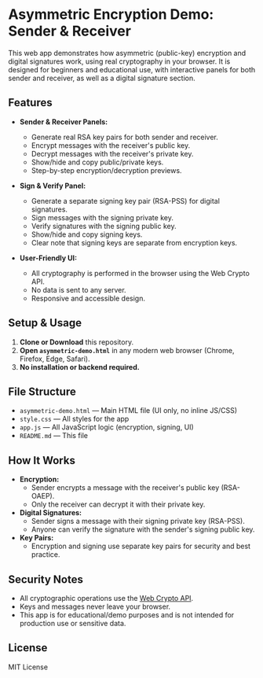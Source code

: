 # Asymmetric Encryption Demo: Sender & Receiver

This web app demonstrates how asymmetric (public-key) encryption and digital signatures work, using real cryptography in your browser. It is designed for beginners and educational use, with interactive panels for both sender and receiver, as well as a digital signature section.

## Features

- **Sender & Receiver Panels:**
  - Generate real RSA key pairs for both sender and receiver.
  - Encrypt messages with the receiver's public key.
  - Decrypt messages with the receiver's private key.
  - Show/hide and copy public/private keys.
  - Step-by-step encryption/decryption previews.

- **Sign & Verify Panel:**
  - Generate a separate signing key pair (RSA-PSS) for digital signatures.
  - Sign messages with the signing private key.
  - Verify signatures with the signing public key.
  - Show/hide and copy signing keys.
  - Clear note that signing keys are separate from encryption keys.

- **User-Friendly UI:**
  - All cryptography is performed in the browser using the Web Crypto API.
  - No data is sent to any server.
  - Responsive and accessible design.

## Setup & Usage

1. **Clone or Download** this repository.
2. **Open `asymmetric-demo.html`** in any modern web browser (Chrome, Firefox, Edge, Safari).
3. **No installation or backend required.**

## File Structure

- `asymmetric-demo.html` — Main HTML file (UI only, no inline JS/CSS)
- `style.css` — All styles for the app
- `app.js` — All JavaScript logic (encryption, signing, UI)
- `README.md` — This file

## How It Works

- **Encryption:**
  - Sender encrypts a message with the receiver's public key (RSA-OAEP).
  - Only the receiver can decrypt it with their private key.
- **Digital Signatures:**
  - Sender signs a message with their signing private key (RSA-PSS).
  - Anyone can verify the signature with the sender's signing public key.
- **Key Pairs:**
  - Encryption and signing use separate key pairs for security and best practice.

## Security Notes

- All cryptographic operations use the [Web Crypto API](https://developer.mozilla.org/en-US/docs/Web/API/Web_Crypto_API).
- Keys and messages never leave your browser.
- This app is for educational/demo purposes and is not intended for production use or sensitive data.

## License

MIT License 